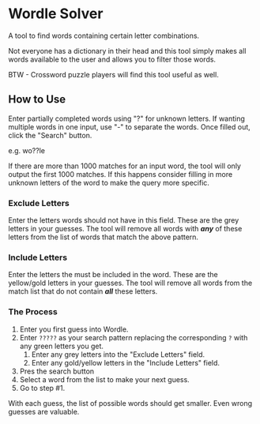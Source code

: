# Wordle Solver

A tool to find words containing certain letter combinations.

Not everyone has a dictionary in their head and this tool simply makes all words available to the user and allows you to filter those words.

BTW - Crossword puzzle players will find this tool useful as well.

## How to Use

Enter partially completed words using "?" for unknown letters. If wanting multiple words in one input, use "-" to separate the words. Once filled out, click the "Search" button.

e.g. wo??le

If there are more than 1000 matches for an input word, the tool will only output the first 1000 matches. If this happens consider filling in more unknown letters of the word to make the query more specific.

### Exclude Letters

Enter the letters words should not have in this field. These are the grey letters in your guesses. The tool will remove all words with _**any**_ of these letters from the list of words that match the above pattern.

### Include Letters

Enter the letters the must be included in the word. These are the yellow/gold letters in your guesses. The tool will remove all words from the match list that do not contain _**all**_ these letters.

### The Process

1. Enter you first guess into Wordle.
2. Enter `?????` as your search pattern replacing the corresponding `?` with any green letters you get.
   1. Enter any grey letters into the "Exclude Letters" field.
   2. Enter any gold/yellow letters in the "Include Letters" field.
3. Pres the search button
4. Select a word from the list to make your next guess.
5. Go to step #1.

With each guess, the list of possible words should get smaller. Even wrong guesses are valuable.
